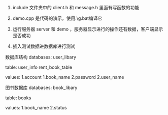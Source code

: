 1. include 文件夹中的 client.h 和 message.h 里面有写函数的功能

2. demo.cpp 是代码的演示，使用.\g.bat编译它

3. 运行服务器 server 和 demo ，服务器显示进行的操作还有数据，客户端显示是否成功

4. 插入测试数据进数据库进行测试 

数据库结构
databases:  user_libary

table:      user_info       rent_book_table

values:     1.account       1.book_name
            2.password      2.user_name

图书数据库
databases:  book_libary

table:      books

values:     1.book_name
            2.status